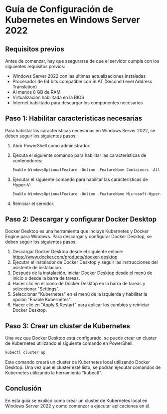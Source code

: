 # Guía de Configuración de Kubernetes en Windows Server 2022

## Requisitos previos

Antes de comenzar, hay que asegurarse de que el servidor cumpla con los siguientes requisitos previos:

- Windows Server 2022 con las últimas actualizaciones instaladas
- Procesador de 64 bits compatible con SLAT (Second Level Address Translation)
- Al menos 8 GB de RAM
- Virtualización habilitada en la BIOS
- Internet habilitado para descargar los componentes necesarios

## Paso 1: Habilitar características necesarias

Para habilitar las características necesarias en Windows Server 2022, se deben seguir los siguientes pasos:

1. Abrir PowerShell como administrador.
2. Ejecuta el siguiente comando para habilitar las características de contenedores:

    ```PowerShell
    Enable-WindowsOptionalFeature -Online -FeatureName Containers -All
    ```

3. Ejecutar el siguiente comando para habilitar las características de Hyper-V:

    ```PowerShell
    Enable-WindowsOptionalFeature -Online -FeatureName Microsoft-Hyper-V -All
    ```

4. Reiniciar el servidor.

## Paso 2: Descargar y configurar Docker Desktop

Docker Desktop es una herramienta que incluye Kubernetes y Docker Engine para Windows. Para descargar y configurar Docker Desktop, se deben seguir los siguientes pasos:

1. Descargar Docker Desktop desde el siguiente enlace: <https://www.docker.com/products/docker-desktop>
2. Ejecutar el instalador de Docker Desktop y seguir las instrucciones del asistente de instalación.
3. Después de la instalación, iniciar Docker Desktop desde el menú de inicio o desde la barra de tareas.
4. Hacer clic en el ícono de Docker Desktop en la barra de tareas y seleccionar "Settings".
5. Seleccionar "Kubernetes" en el menú de la izquierda y habilitar la opción "Enable Kubernetes".
6. Hacer clic en "Apply & Restart" para aplicar los cambios y reiniciar Docker Desktop.

## Paso 3: Crear un cluster de Kubernetes

Una vez que Docker Desktop está configurado, se puede crear un cluster de Kubernetes utilizando el siguiente comando en PowerShell:

```PowerShell
kubectl cluster up
```

Este comando creará un cluster de Kubernetes local utilizando Docker Desktop. Una vez que el cluster esté listo, se podrán ejecutar comandos de Kubernetes utilizando la herramienta "kubectl".

## Conclusión

En esta guía se explicó como crear un cluster de Kubernetes local en Windows Server 2022 y como comenzar a ejecutar aplicaciones en él.
